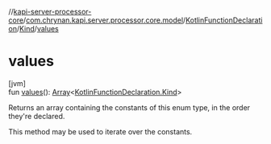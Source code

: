 //[kapi-server-processor-core](../../../../index.md)/[com.chrynan.kapi.server.processor.core.model](../../index.md)/[KotlinFunctionDeclaration](../index.md)/[Kind](index.md)/[values](values.md)

# values

[jvm]\
fun [values](values.md)(): [Array](https://kotlinlang.org/api/latest/jvm/stdlib/kotlin/-array/index.html)&lt;[KotlinFunctionDeclaration.Kind](index.md)&gt;

Returns an array containing the constants of this enum type, in the order they're declared.

This method may be used to iterate over the constants.
